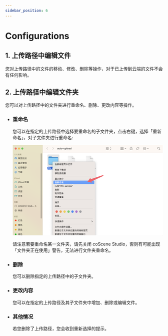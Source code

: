```yaml
---
sidebar_position: 6
---
```


# Configurations

## 1. 上传路径中编辑文件

您对上传路径中的文件的移动、修改、删除等操作，对于已上传到云端的文件不会有任何影响。

## 2. 上传路径中编辑文件夹

您可以对上传路径中的文件夹进行重命名、删除、更改内容等操作。

- ### 重命名

  您可以在指定的上传路径中选择要重命名的子文件夹，点击右键，选择「重新命名」，对子文件夹进行重命名:

  ![modify-1](../img/modify-1.png)

  请注意若要重命名某一文件夹，请先关闭 coScene Studio，否则有可能出现「文件夹正在使用」警告，无法进行文件夹重命名。

- ### 删除

  您可以删除指定的上传路径中的子文件夹。

- ### 更改内容

  您可以在指定的上传路径及其子文件夹中增加、删除或编辑文件。

- ### 其他情况

  若您删除了上传路径，您会收到重新选择的提示。
